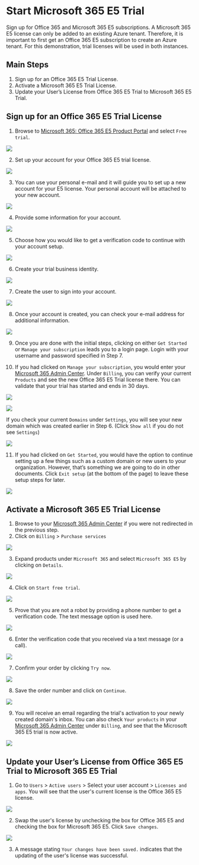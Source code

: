 # Start Microsoft 365 E5 Trial

Sign up for Office 365 and Microsoft 365 E5 subscriptions. A Microsoft 365 E5 license can only be added to an existing Azure tenant. Therefore, it is important to first get an Office 365 E5 subscription to create an Azure tenant. For this demonstration, trial licenses will be used in both instances.

## Main Steps
1. Sign up for an Office 365 E5 Trial License.
2. Activate a Microsoft 365 E5 Trial License.
3. Update your User’s License from Office 365 E5 Trial to Microsoft 365 E5 Trial.

## Sign up for an Office 365 E5 Trial License
1. Browse to [Microsoft 365: Office 365 E5 Product Portal](https://www.microsoft.com/en-us/microsoft-365/enterprise/office-365-e5) and select `Free trial`.

![](../resources/images/prepare/startM365E5Trial/2021-05-14_01_office365_trial_product.png)
 
2. Set up your account for your Office 365 E5 trial license.

![](../resources/images/prepare/startM365E5Trial/2021-05-14_02_office365_start_setup.png)
 
3. You can use your personal e-mail and it will guide you to set up a new account for your E5 license. Your personal account will be attached to your new account.

![](../resources/images/prepare/startM365E5Trial/2021-05-14_03_office365_use_email.png)

4. Provide some information for your account.

![](../resources/images/prepare/startM365E5Trial/2021-05-14_04_office365_personal_info.png)

5. Choose how you would like to get a verification code to continue with your account setup.

![](../resources/images/prepare/startM365E5Trial/2021-05-14_05_office365_choose_verification_method.png)

6. Create your trial business identity.

![](../resources/images/prepare/startM365E5Trial/2021-05-14_06_office365_create_business_identity.png)

7. Create the user to sign into your account.

![](../resources/images/prepare/startM365E5Trial/2021-05-14_07_office365_create_user.png)

8. Once your account is created, you can check your e-mail address for additional information.

![](../resources/images/prepare/startM365E5Trial/2021-05-14_08_office365_check_email.png)

9. Once you are done with the initial steps, clicking on either	`Get Started` or `Manage your subscription` leads you to a login page. Login with your username and password specified in Step 7.

10. If you had clicked on `Manage your subscription`, you would enter your [Microsoft 365 Admin Center](https://admin.microsoft.com/). Under `Billing`, you can verify your current `Products` and see the new Office 365 E5 Trial license there. You can validate that your trial has started and ends in 30 days.

![](../resources/images/prepare/startM365E5Trial/2021-05-14_09_office365_verify_product.png)

![](../resources/images/prepare/startM365E5Trial/2021-05-14_10_office365_e5_trial_product.png)

If you check your current `Domains` under `Settings`, you will see your new domain which was created earlier in Step 6. (Click `Show all` if you do not see `Settings`)

![](../resources/images/prepare/startM365E5Trial/2021-05-14_12_office365_current_domain.png)

11. If you had clicked on `Get Started`, you would have the option to continue setting up a few things such as a custom domain or new users to your organization. However, that’s something we are going to do in other documents. Click `Exit setup` (at the bottom of the page) to leave these setup steps for later.

![](../resources/images/prepare/startM365E5Trial/2021-05-14_11_office365_another_option.png) 

## Activate a Microsoft 365 E5 Trial License 

1. Browse to your [Microsoft 365 Admin Center](https://admin.microsoft.com/) if you were not redirected in the previous step.
2. Click on `Billing` > `Purchase services`

![](../resources/images/prepare/startM365E5Trial/2021-05-14_13_m365_activate_e5_trial.png)

3. Expand products under `Microsoft 365` and select `Microsoft 365 E5` by clicking on `Details`.

![](../resources/images/prepare/startM365E5Trial/2021-05-14_14_m365_e5_trial_select.png)

4. Click on `Start free trial`.

![](../resources/images/prepare/startM365E5Trial/2021-05-14_15_m365_e5_start_trial.png) 

5. Prove that you are not a robot by providing a phone number to get a verification code. The text message option is used here.

![](../resources/images/prepare/startM365E5Trial/2021-05-14_16_m365_setup_not_robot.png) 

6. Enter the verification code that you received via a text message (or a call).

![](../resources/images/prepare/startM365E5Trial/2021-05-14_17_m365_setup_not_robot_enter_code.png) 

7. Confirm your order by clicking `Try now`.

![](../resources/images/prepare/startM365E5Trial/2021-05-14_18_m365_setup_confirm_order.png) 

8. Save the order number and click on `Continue`.

![](../resources/images/prepare/startM365E5Trial/2021-05-14_19_m365_setup_save_order_number.png)

9. You will receive an email regarding the trial's activation to your newly created domain's inbox. You can also check `Your products` in your [Microsoft 365 Admin Center](https://admin.microsoft.com/) under `Billing`, and see that the Microsoft 365 E5 trial is now active.

![](../resources/images/prepare/startM365E5Trial/2021-05-14_20_m365_admin_center_check_product.png)

## Update your User’s License from Office 365 E5 Trial to Microsoft 365 E5 Trial

1. Go to `Users` > `Active users` > Select your user account > `Licenses and apps`. You will see that the user's current license is the Office 365 E5 license.

![](../resources/images/prepare/startM365E5Trial/2021-05-14_21_update_users_license.png)

2. Swap the user's license by unchecking the box for Office 365 E5 and checking the box for Microsoft 365 E5. Click `Save changes`.

![](../resources/images/prepare/startM365E5Trial/2021-05-14_22_swap_o365_to_m365_license.png)

3. A message stating `Your changes have been saved.` indicates that the updating of the user's license was successful.
